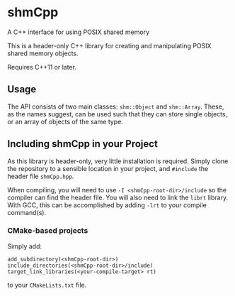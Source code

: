 # shmCpp
A C++ interface for using POSIX shared memory

This is a header-only C++ library for creating and manipulating POSIX shared memory objects.

Requires C++11 or later.


## Usage

The API consists of two main classes: `shm::Object` and `shm::Array`.
These, as the names suggest, can be used such that they can store single objects,
or an array of objects of the same type.


## Including shmCpp in your Project

As this library is header-only, very little installation is required.
Simply clone the repository to a sensible location in your project, and `#include` the header file `shmCpp.hpp`.

When compiling, you will need to use `-I <shmCpp-root-dir>/include` so the compiler can find the header file.
You will also need to link the `librt` library. With GCC, this can be accomplished by adding `-lrt` to your compile command(s).

### CMake-based projects

Simply add:
```
add_subdirectory(<shmCpp-root-dir>)
include_directories(<shmCpp-root-dir>/include)
target_link_libraries(<your-compile-target> rt)
```
to your `CMakeLists.txt` file.
